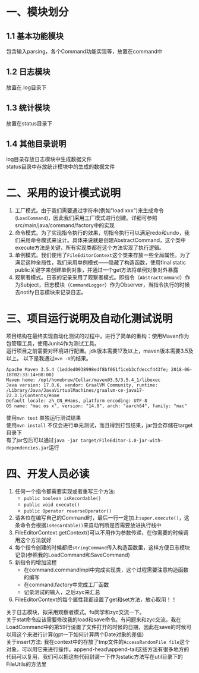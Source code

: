 # 一、模块划分
## 1.1 基本功能模块
包含输入parsing，各个Command功能实现等，放置在command中

## 1.2 日志模块
放置在.log目录下

## 1.3 统计模块
放置在status目录下

## 1.4 其他目录说明
log目录存放日志模块中生成数据文件  
status目录中存放统计模块中的生成的数据文件

# 二、采用的设计模式说明
1. 工厂模式。由于我们需要通过字符串(例如"load xxx")来生成命令(`LoadCommand`)，因此我们采用工厂模式进行创建。详细可参照src/main/java/command/factory中的实现
2. 命令模式。为了实现指令执行的效果，切指令执行可以满足redo和undo，我们采用命令模式来设计。具体来说就是创建AbstractCommand，这个类中execute方法是关键，所有实现类都在这个方法实现了执行逻辑。
3. 单例模式。我们使用了`FileEditorContext`这个类来存放一些全局属性。为了满足这种全局性，我们采用单例模式——隐藏了构造函数，使用final static public关键字来创建单例对象，并通过一个get方法将单例对象对外暴露
4. 观察者模式。日志的记录采用了观察者模式。即指令（`AbstractCommand`）作为Subject，日志模块（`CommandLogger`）作为Observer，当指令执行的时候去notify日志模块来记录日志。

# 三、项目运行说明及自动化测试说明
项目结构在最终实现自动化测试的过程中，进行了简单的重构：使用Maven作为包管理工具，使用Junit4作为测试工具。  
运行项目之前需要对环境进行配置。jdk版本需要17及以上，maven版本需要3.5及以上。
以下是我通过`mvn -V`的结果。
```text
Apache Maven 3.5.4 (1edded0938998edf8bf061f1ceb3cfdeccf443fe; 2018-06-18T02:33:14+08:00)
Maven home: /opt/homebrew/Cellar/maven@3.5/3.5.4_1/libexec
Java version: 17.0.6, vendor: GraalVM Community, runtime: /Library/Java/JavaVirtualMachines/graalvm-ce-java17-22.3.1/Contents/Home
Default locale: zh_CN_#Hans, platform encoding: UTF-8
OS name: "mac os x", version: "14.0", arch: "aarch64", family: "mac"
```
使用`mvn test` 单独运行测试结果  
使用`mvn install` 不仅会进行单元测试，而且得到打包结果，jar包会存储在target目录下  
有了jar包后可以通过`java -jar target/FileEditor-1.0-jar-with-dependencies.jar`运行

# 四、开发人员必读
1. 任何一个指令都需要实现或者重写三个方法: 
   - `public boolean isRecordable()`
   - `public void execute()`
   - `public Operator reverseOperator()`   
2. 请各位在编写自己的Command时，最后一行一定加上`super.execute()`，这条命令会根据`isRecordable()`来自动判断是否需要放进执行栈中 
3. FileEditorContext.getContext()可以不用作为参数传递，在你需要的时候调用这个方法就好
4. 每个指令创建的时候都把`stringCommand`传入构造函数里，这样方便日志模块记录(参照我的LoadCommand和SaveCommand)
5. 新指令的增加流程
   - 在command.commandImpl中完成实现类，这个过程需要注意构造函数的编写
   - 在command.factory中完成工厂函数
   - 记录测试的输入，之后zyc来汇总
6. FileEditorContext的每个属性我都设置了get和set方法，放心取用！！

关于日志模块，拟采用观察者模式。fu同学和zyc交流一下。  
关于stat命令应该需要修改我的load和save命令。有问题来和zyc交流。我在LoadCommand中的第59行设置了文件打开的时候的日期，因此在save的时候可以用这个来进行计算(gpt一下如何计算两个Date对象的差值)  
关于insert方法: 我在context中的存放了tmp文件的`AccessRandomFile file`这个对象，可以用它来进行操作。append-head\append-tail这些方法有很多地方的代码可以复用，我们可以把这些代码封装一下作为static方法写在util目录下的FileUtils的方法里

